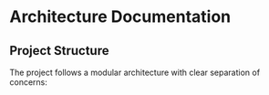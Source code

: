 # Architecture Documentation

## Project Structure

The project follows a modular architecture with clear separation of concerns:
